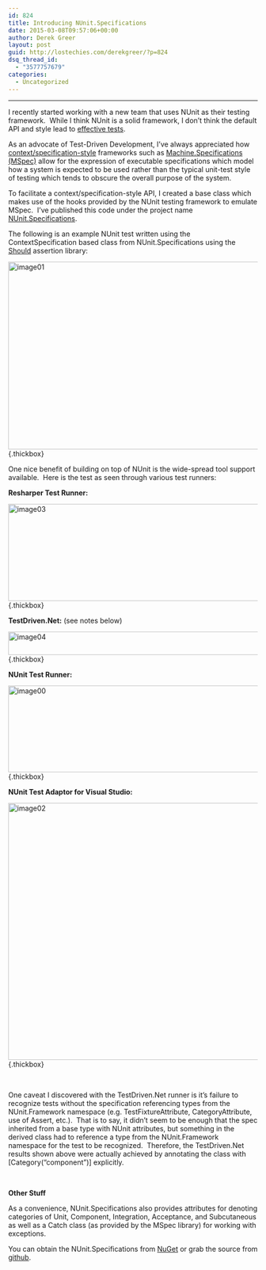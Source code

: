 ```yaml
---
id: 824
title: Introducing NUnit.Specifications
date: 2015-03-08T09:57:06+00:00
author: Derek Greer
layout: post
guid: http://lostechies.com/derekgreer/?p=824
dsq_thread_id:
  - "3577757679"
categories:
  - Uncategorized
---
```

****

I recently started working with a new team that uses NUnit as their testing framework.&nbsp; While I think NUnit is a solid framework, I don’t think the default API and style lead to [effective tests](http://lostechies.com/derekgreer/2011/03/07/effective-tests-introduction/).&nbsp; 

As an advocate of Test-Driven Development, I’ve always appreciated how [context/specification-style](http://www.codemag.com/article/0805061) frameworks such as [Machine.Specifications (MSpec)](https://github.com/machine/machine.specifications) allow for the expression of executable specifications which model how a system is expected to be used rather than the typical unit-test style of testing which tends to obscure the overall purpose of the system.&nbsp; 

To facilitate a context/specification-style API, I created a base class which makes use of the hooks provided by the NUnit testing framework to emulate MSpec.&nbsp; I’ve published this code under the project name [NUnit.Specifications](https://www.nuget.org/packages/NUnit.Specifications/).

The following is an example NUnit test written using the ContextSpecification based class from NUnit.Specifications using the [Should](https://github.com/erichexter/Should) assertion library:

[<img style="border-left-width: 0px;border-right-width: 0px;border-bottom-width: 0px;padding-top: 0px;padding-left: 0px;padding-right: 0px;border-top-width: 0px" border="0" alt="image01" src="http://lostechies.com/derekgreer/files/2015/03/image01_thumb.png" width="574" height="379" />](http://lostechies.com/derekgreer/files/2015/03/image01.png){.thickbox}

One nice benefit of building on top of NUnit is the wide-spread tool support available.&nbsp; Here is the test as seen through various test runners:

**Resharper Test Runner:**

[<img style="border-left-width: 0px;border-right-width: 0px;border-bottom-width: 0px;padding-top: 0px;padding-left: 0px;padding-right: 0px;border-top-width: 0px" border="0" alt="image03" src="http://lostechies.com/wp-content/uploads/2015/03/image03_thumb.png" width="574" height="196" />](http://lostechies.com/wp-content/uploads/2015/03/image03.png){.thickbox}

**TestDriven.Net:** (see notes below)

[<img style="border-left-width: 0px;border-right-width: 0px;border-bottom-width: 0px;padding-top: 0px;padding-left: 0px;padding-right: 0px;border-top-width: 0px" border="0" alt="image04" src="http://lostechies.com/wp-content/uploads/2015/03/image04_thumb.png" width="574" height="47" />](http://lostechies.com/wp-content/uploads/2015/03/image04.png){.thickbox}

**NUnit Test Runner:**

[<img style="border-left-width: 0px;border-right-width: 0px;border-bottom-width: 0px;padding-top: 0px;padding-left: 0px;padding-right: 0px;border-top-width: 0px" border="0" alt="image00" src="http://lostechies.com/wp-content/uploads/2015/03/image00_thumb.png" width="574" height="175" />](http://lostechies.com/wp-content/uploads/2015/03/image00.png){.thickbox}

**NUnit Test Adaptor for Visual Studio:**

[<img style="border-left-width: 0px;border-right-width: 0px;border-bottom-width: 0px;padding-top: 0px;padding-left: 0px;padding-right: 0px;border-top-width: 0px" border="0" alt="image02" src="http://lostechies.com/wp-content/uploads/2015/03/image02_thumb.png" width="574" height="519" />](http://lostechies.com/wp-content/uploads/2015/03/image02.png){.thickbox}

&nbsp;

<div class="note">
  <p>
    One caveat I discovered with the TestDriven.Net runner is it’s failure to recognize tests without the specification referencing types from the NUnit.Framework namespace (e.g. TestFixtureAttribute, CategoryAttribute, use of Assert, etc.).&nbsp; That is to say, it didn’t seem to be enough that the spec inherited from a base type with NUnit attributes, but something in the derived class had to reference a type from the NUnit.Framework namespace for the test to be recognized.&nbsp; Therefore, the TestDriven.Net results shown above were actually achieved by annotating the class with [Category(“component”)] explicitly.
  </p>
</div>

&nbsp;

**Other Stuff**

As a convenience, NUnit.Specifications also provides attributes for denoting categories of Unit, Component, Integration, Acceptance, and Subcutaneous as well as a Catch class (as provided by the MSpec library) for working with exceptions.

You can obtain the NUnit.Specifications from [NuGet](https://www.nuget.org/packages/NUnit.Specifications/1.0.1) or grab the source from [github](https://github.com/derekgreer/nunit.specifications).
